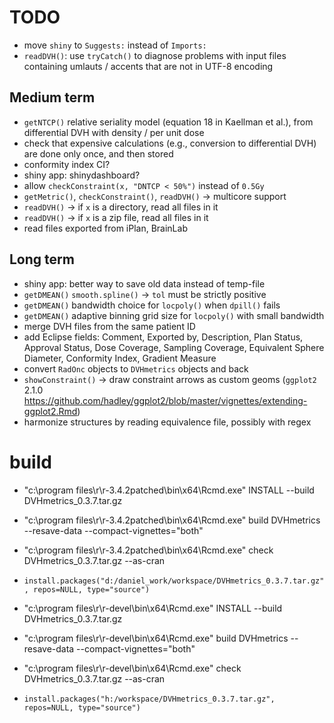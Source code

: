 # TODO

 * move `shiny` to `Suggests:` instead of `Imports:`
 * `readDVH()`: use `tryCatch()` to diagnose problems with input files containing umlauts / accents that are not in UTF-8 encoding

## Medium term

 * `getNTCP()` relative seriality model (equation 18 in Kaellman et al.), from differential DVH with density / per unit dose
 * check that expensive calculations (e.g., conversion to differential DVH) are done only once, and then stored
 * conformity index CI?
 * shiny app: shinydashboard?
 * allow `checkConstraint(x, "DNTCP < 50%")` instead of `0.5Gy`
 * `getMetric()`, `checkConstraint()`, `readDVH()` -> multicore support
 * `readDVH()` -> if `x` is a directory, read all files in it
 * `readDVH()` -> if `x` is a zip file, read all files in it
 * read files exported from iPlan, BrainLab

## Long term

 * shiny app: better way to save old data instead of temp-file
 * `getDMEAN()` `smooth.spline()` -> `tol` must be strictly positive
 * `getDMEAN()` bandwidth choice for `locpoly()` when `dpill()` fails
 * `getDMEAN()` adaptive binning grid size for `locpoly()` with small bandwidth
 * merge DVH files from the same patient ID
 * add Eclipse fields: Comment, Exported by, Description, Plan Status, Approval Status, Dose Coverage, Sampling Coverage, Equivalent Sphere Diameter, Conformity Index, Gradient Measure
 * convert `RadOnc` objects to `DVHmetrics` objects and back
 * `showConstraint()` -> draw constraint arrows as custom geoms (`ggplot2` 2.1.0 https://github.com/hadley/ggplot2/blob/master/vignettes/extending-ggplot2.Rmd)
 * harmonize structures by reading equivalence file, possibly with regex

# build
 * "c:\program files\r\r-3.4.2patched\bin\x64\Rcmd.exe" INSTALL --build DVHmetrics_0.3.7.tar.gz
 * "c:\program files\r\r-3.4.2patched\bin\x64\Rcmd.exe" build DVHmetrics --resave-data --compact-vignettes="both"
 * "c:\program files\r\r-3.4.2patched\bin\x64\Rcmd.exe" check DVHmetrics_0.3.7.tar.gz --as-cran
 * `install.packages("d:/daniel_work/workspace/DVHmetrics_0.3.7.tar.gz", repos=NULL, type="source")`

 * "c:\program files\r\r-devel\bin\x64\Rcmd.exe" INSTALL --build DVHmetrics_0.3.7.tar.gz
 * "c:\program files\r\r-devel\bin\x64\Rcmd.exe" build DVHmetrics --resave-data --compact-vignettes="both"
 * "c:\program files\r\r-devel\bin\x64\Rcmd.exe" check DVHmetrics_0.3.7.tar.gz --as-cran
 * `install.packages("h:/workspace/DVHmetrics_0.3.7.tar.gz", repos=NULL, type="source")`
